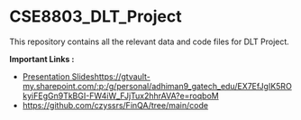 # CSE8803_DLT_Project
This repository contains all the relevant data and code files for DLT Project.

**Important Links :**

- [Presentation Slides](https://gtvault-my.sharepoint.com/:p:/g/personal/adhiman9_gatech_edu/EX7EfJgIK5ROkyiFEgGn9TkBGI-FW4iW_FJjTux2hhrAVA?e=roqboM)https://gtvault-my.sharepoint.com/:p:/g/personal/adhiman9_gatech_edu/EX7EfJgIK5ROkyiFEgGn9TkBGI-FW4iW_FJjTux2hhrAVA?e=roqboM
- https://github.com/czyssrs/FinQA/tree/main/code
